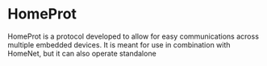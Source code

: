 # HomeProt
HomeProt is a protocol developed to allow for easy communications across multiple embedded devices. It is meant for use in combination with HomeNet, but it can also operate standalone
